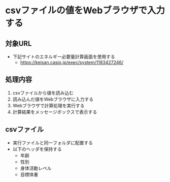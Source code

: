 # csvファイルの値をWebブラウザで入力する

## 対象URL

* 下記サイトのエネルギー必要量計算画面を使用する
  * https://keisan.casio.jp/exec/system/1183427246/

## 処理内容

1. csvファイルから値を読み込む
2. 読み込んだ値をWebブラウザに入力する
3. Webブラウザで計算処理を実行する
4. 計算結果をメッセージボックスで表示する

## csvファイル

* 実行ファイルと同一フォルダに配置する
* 以下のヘッダを保持する
  * 年齢
  * 性別
  * 身体活動レベル
  * 目標体重

